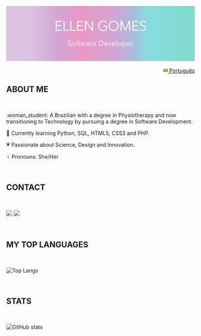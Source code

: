<img src="images/banner_profile.png"></img>
<p align="right">
<a href="README-pt.md"><img src="images/br-flag.png" height="12"> Português</a>
</p>
<h2>  ABOUT ME </h2>
<br>
<p>
:woman_student:    A Brazilian with a degree in Physiotherapy and now transitioning to Technology by pursuing a degree in Software Development. 
 
:open_book:    Currently learning Python, SQL, HTML5, CSS3 and PHP.
 
:heartpulse:    Passionate about Science, Design and Innovation.

:female_sign:    Pronouns:  She/Her
</p>
<br>
<h2>  CONTACT </h2>
<br>
<p>
 <a href="https://www.linkedin.com/in/ellen-gomes-software-developer/"><img src="https://img.shields.io/badge/-LinkedIn-DBC2E0?style=flat&logo=Linkedin&logoColor=FFFFFF"/></a>
  <a href="mailto:ellen_gomes14@hotmail.com?subject=Hello%20Ellen%20Gomes"><img src="https://img.shields.io/badge/-Email-DBC2E0?for-the-badge&logo=gmail&logoColor=FFFFFF"/></a>
</p>

<br>
<h2>  MY TOP LANGUAGES </h2>
<br>

![Top Langs](https://github-readme-stats.vercel.app/api/top-langs/?username=EllenCGomes&layout=compact&hide_title=True&hide_border=True)

<br>
<h2>  STATS </h2>
<br>

![GitHub stats](https://github-readme-stats.vercel.app/api?username=EllenCGomes&hide_title=True&hide_border=True&show_icons=True&icon_color=62D3D0&text_color=BB7DC1&theme=material-palenight&bg_color=FFFFFF&hide=total,stars,earned)





